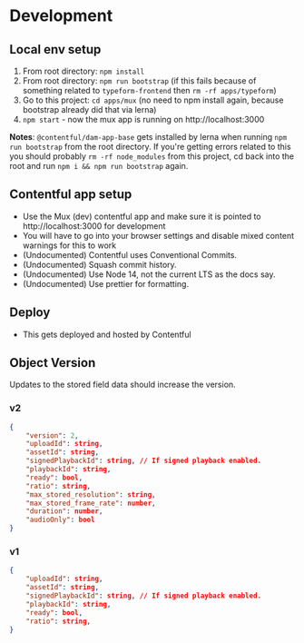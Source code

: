 # Development

## Local env setup

1. From root directory: `npm install`
1. From root directory: `npm run bootstrap` (if this fails because of something related to `typeform-frontend` then `rm -rf apps/typeform`)
1. Go to this project: `cd apps/mux` (no need to npm install again, because bootstrap already did that via lerna)
1. `npm start` - now the mux app is running on http://localhost:3000

**Notes**: `@contentful/dam-app-base` gets installed by lerna when running `npm run bootstrap` from the root directory. If you're getting errors related to this you should probably `rm -rf node_modules` from this project, cd back into the root and run `npm i && npm run bootstrap` again.

## Contentful app setup

* Use the Mux (dev) contentful app and make sure it is pointed to http://localhost:3000 for development
* You will have to go into your browser settings and disable mixed content warnings for this to work
* (Undocumented) Contentful uses Conventional Commits.
* (Undocumented) Squash commit history.
* (Undocumented) Use Node 14, not the current LTS as the docs say.
* (Undocumented) Use prettier for formatting.

## Deploy

* This gets deployed and hosted by Contentful

## Object Version

Updates to the stored field data should increase the version.

### v2

```json
{
    "version": 2,
    "uploadId": string,
    "assetId": string,
    "signedPlaybackId": string, // If signed playback enabled.
    "playbackId": string,
    "ready": bool,
    "ratio": string,
    "max_stored_resolution": string,
    "max_stored_frame_rate": number,
    "duration": number,
    "audioOnly": bool
}
```

### v1

```json
{
    "uploadId": string,
    "assetId": string,
    "signedPlaybackId": string, // If signed playback enabled.
    "playbackId": string,
    "ready": bool,
    "ratio": string,
}
```
